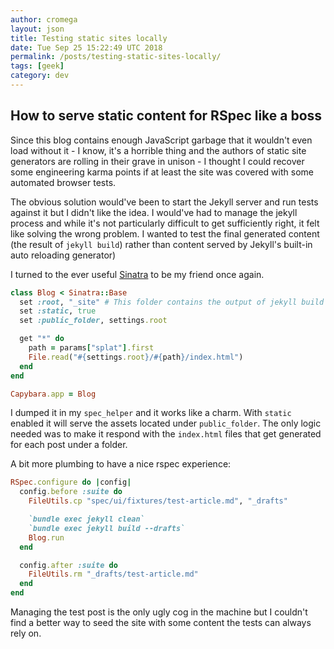 ```yaml
---
author: cromega
layout: json
title: Testing static sites locally
date: Tue Sep 25 15:22:49 UTC 2018
permalink: /posts/testing-static-sites-locally/
tags: [geek]
category: dev
---
```


## How to serve static content for RSpec like a boss

Since this blog contains enough JavaScript garbage that it wouldn't even load
without it - I know, it's a horrible thing and the authors of static site
generators are rolling in their grave in unison - I thought I could recover
some engineering karma points if at least the site was covered with some
automated browser tests.

<!-- more -->

The obvious solution would've been to start the Jekyll server and run tests
against it but I didn't like the idea. I would've had to manage the jekyll
process and while it's not particularly difficult to get sufficiently right, it
felt like solving the wrong problem. I wanted to test the final generated
content (the result of `jekyll build`) rather than content served by Jekyll's
built-in auto reloading generator)

I turned to the ever useful [Sinatra](http://sinatrarb.com/) to be my friend
once again.

```ruby
class Blog < Sinatra::Base
  set :root, "_site" # This folder contains the output of jekyll build
  set :static, true
  set :public_folder, settings.root

  get "*" do
    path = params["splat"].first
    File.read("#{settings.root}/#{path}/index.html")
  end
end

Capybara.app = Blog
```

I dumped it in my `spec_helper` and it works like a charm. With `static`
enabled it will serve the assets located under `public_folder`. The only logic
needed was to make it respond with the `index.html` files that get generated for
each post under a folder.

A bit more plumbing to have a nice rspec experience:

```ruby
RSpec.configure do |config|
  config.before :suite do
    FileUtils.cp "spec/ui/fixtures/test-article.md", "_drafts"

    `bundle exec jekyll clean`
    `bundle exec jekyll build --drafts`
    Blog.run
  end

  config.after :suite do
    FileUtils.rm "_drafts/test-article.md"
  end
end
```

Managing the test post is the only ugly cog in the machine but I couldn't find
a better way to seed the site with some content the tests can always rely on.
